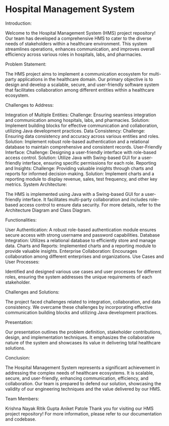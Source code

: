 # Hospital Management System
Introduction:

Welcome to the Hospital Management System (HMS) project repository! Our team has developed a comprehensive HMS to cater to the diverse needs of stakeholders within a healthcare environment. This system streamlines operations, enhances communication, and improves overall efficiency across various roles in hospitals, labs, and pharmacies.

Problem Statement:

The HMS project aims to implement a communication ecosystem for multi-party applications in the healthcare domain. Our primary objective is to design and develop a scalable, secure, and user-friendly software system that facilitates collaboration among different entities within a healthcare ecosystem.

Challenges to Address:

Integration of Multiple Entities:
Challenge: Ensuring seamless integration and communication among hospitals, labs, and pharmacies.
Solution: Implement building blocks for effective communication and collaboration, utilizing Java development practices.
Data Consistency:
Challenge: Ensuring data consistency and accuracy across various entities and roles.
Solution: Implement robust role-based authentication and a relational database to maintain comprehensive and consistent records.
User-Friendly Interface:
Challenge: Designing a user-friendly interface with role-based access control.
Solution: Utilize Java with Swing-based GUI for a user-friendly interface, ensuring specific permissions for each role.
Reporting and Insights:
Challenge: Providing valuable insights through charts and reports for informed decision-making.
Solution: Implement charts and a reporting module to display revenue, sales, test frequency, and other key metrics.
System Architecture:

The HMS is implemented using Java with a Swing-based GUI for a user-friendly interface. It facilitates multi-party collaboration and includes role-based access control to ensure data security. For more details, refer to the Architecture Diagram and Class Diagram.

Functionalities:

User Authentication:
A robust role-based authentication module ensures secure access with strong username and password capabilities.
Database Integration:
Utilizes a relational database to efficiently store and manage data.
Charts and Reports:
Implemented charts and a reporting module to provide valuable insights.
Enterprise Collaboration:
Encourages collaboration among different enterprises and organizations.
Use Cases and User Processes:

Identified and designed various use cases and user processes for different roles, ensuring the system addresses the unique requirements of each stakeholder.

Challenges and Solutions:

The project faced challenges related to integration, collaboration, and data consistency. We overcame these challenges by incorporating effective communication building blocks and utilizing Java development practices.

Presentation:

Our presentation outlines the problem definition, stakeholder contributions, design, and implementation techniques. It emphasizes the collaborative nature of the system and showcases its value in delivering total healthcare solutions.

Conclusion:

The Hospital Management System represents a significant achievement in addressing the complex needs of healthcare ecosystems. It is scalable, secure, and user-friendly, enhancing communication, efficiency, and collaboration. Our team is prepared to defend our solution, showcasing the validity of our engineering techniques and the value delivered by our HMS.

Team Members:

Krishna Nayak
Ritik Gupta
Aniket Patole
Thank you for visiting our HMS project repository! For more information, please refer to our documentation and codebase.

